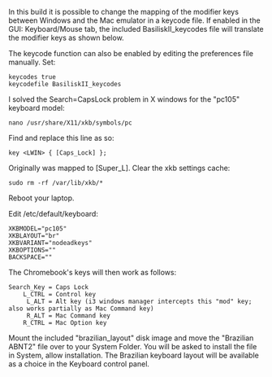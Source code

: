 In this build it is possible to change the mapping of the modifier keys between Windows and the Mac emulator in a keycode file. 
If enabled in the GUI: Keyboard/Mouse tab, the included BasiliskII_keycodes file will translate the modifier keys as shown below. 

The keycode function can also be enabled by editing the preferences file manually. Set:

    keycodes true
    keycodefile BasiliskII_keycodes

I solved the Search=CapsLock problem in X windows for the "pc105" keyboard model:

    nano /usr/share/X11/xkb/symbols/pc

Find and replace this line as so:

    key <LWIN> { [Caps_Lock] };

Originally <LWIN> was mapped to [Super_L]. Clear the xkb settings cache:

    sudo rm -rf /var/lib/xkb/*

Reboot your laptop.

Edit /etc/default/keyboard:

    XKBMODEL="pc105"
    XKBLAYOUT="br"
    XKBVARIANT="nodeadkeys"
    XKBOPTIONS=""
    BACKSPACE=""

The Chromebook's keys will then work as follows:

    Search_Key = Caps Lock
        L_CTRL = Control key
         L_ALT = Alt key (i3 windows manager intercepts this "mod" key; also works partially as Mac Command key)
         R_ALT = Mac Command key
        R_CTRL = Mac Option key
        
Mount the included "brazilian_layout" disk image and move the "Brazilian ABNT2" file over to your System Folder. You will be asked to install the file in System, allow installation. The Brazilian keyboard layout will be available as a choice in the Keyboard control panel.
